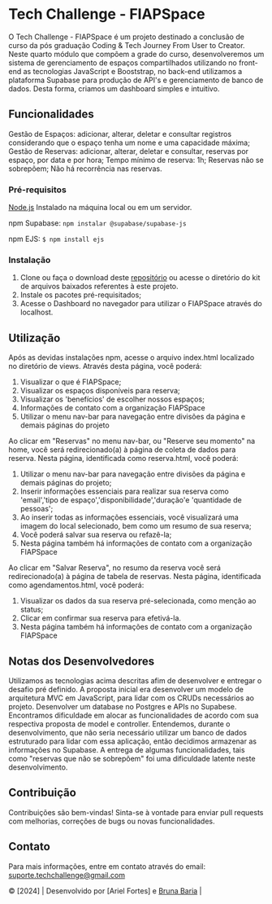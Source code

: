 # Tech Challenge - FIAPSpace
O Tech Challenge - FIAPSpace é um projeto destinado a conclusão de curso da pós graduação Coding & Tech Journey From User to Creator.
Neste quarto módulo que compõem a grade do curso, desenvolveremos um sistema de gerenciamento de espaços compartilhados utilizando no front-end as tecnologias JavaScript e Booststrap, no back-end utilizamos a plataforma Supabase para produção de API's e gerenciamento de banco de dados. Desta forma, criamos um dashboard simples e intuitivo.  

## Funcionalidades
Gestão de Espaços: adicionar, alterar, deletar e consultar registros considerando que o espaço tenha um nome e uma capacidade máxima;
Gestão de Reservas: adicionar, alterar, deletar e consultar, reservas por espaço, por data e por hora;
Tempo mínimo de reserva: 1h;
Reservas não se sobrepõem;
Não há recorrência nas reservas.

### Pré-requisitos
[Node.js](https://nodejs.org/en/download) Instalado na máquina local ou em um servidor.

npm Supabase:
`npm instalar @supabase/supabase-js`

npm EJS:
`$ npm install ejs`

### Instalação
1. Clone ou faça o download deste [repositório](https://github.com/FIAPflix/fiapspace) ou acesse o diretório do kit de arquivos baixados referentes à este projeto.
2. Instale os pacotes pré-requisitados;
3. Acesse o Dashboard no navegador para utilizar o FIAPSpace através do localhost.

## Utilização
Após as devidas instalações npm, acesse o arquivo index.html localizado no diretório de views.
Através desta página, você poderá:
1. Visualizar o que é FIAPSpace;
2. Visualizar os espaços disponíveis para reserva;
3. Visualizar os 'benefícios' de escolher nossos espaços;
4. Informações de contato com a organização FIAPSpace
5. Utilizar o menu nav-bar para navegação entre divisões da página e demais páginas do projeto

Ao clicar em "Reservas" no menu nav-bar, ou "Reserve seu momento" na home, você será redirecionado(a) à página de coleta de dados para reserva.
Nesta página, identificada como reserva.html, você poderá:
1. Utilizar o menu nav-bar para navegação entre divisões da página e demais páginas do projeto;
2. Inserir informações essenciais para realizar sua reserva como 'email','tipo de espaço','disponibilidade','duração'e 'quantidade de pessoas';
3. Ao inserir todas as informações essenciais, você visualizará uma imagem do local selecionado, bem como um resumo de sua reserva;
4. Você poderá salvar sua reserva ou refazê-la;
5. Nesta página também há informações de contato com a organização FIAPSpace

Ao clicar em "Salvar Reserva", no resumo da reserva você será redirecionado(a) à página de tabela de reservas.
Nesta página, identificada como agendamentos.html, você poderá:
1. Visualizar os dados da sua reserva pré-selecionada, como menção ao status;
2. Clicar em confirmar sua reserva para efetivá-la.
3. Nesta página também há informações de contato com a organização FIAPSpace


## Notas dos Desenvolvedores
Utilizamos as tecnologias acima descritas afim de desenvolver e entregar o desafio pré definido. A proposta inicial era desenvolver um modelo de arquitetura MVC em JavaScript, para lidar com os CRUDs necessários ao projeto. Desenvolver um database no Postgres e APIs no Supabese. 
Encontramos dificuldade em alocar as funcionalidades de acordo com sua respectiva proposta de model e controller. 
Entendemos, durante o desenvolvimento, que não seria necessário utilizar um banco de dados estruturado para lidar com essa aplicação, então decidimos armazenar as informações no Supabase.
A entrega de algumas funcionalidades, tais como "reservas que não se sobrepõem" foi uma dificuldade latente neste desenvolvimento. 


## Contribuição
Contribuições são bem-vindas! Sinta-se à vontade para enviar pull requests com melhorias, correções de bugs ou novas funcionalidades.

## Contato
Para mais informações, entre em contato através do email: suporte.techchallenge@gmail.com

© [2024] | Desenvolvido por [Ariel Fortes] e [Bruna Baria](https://github.com/BrunaBaria) |